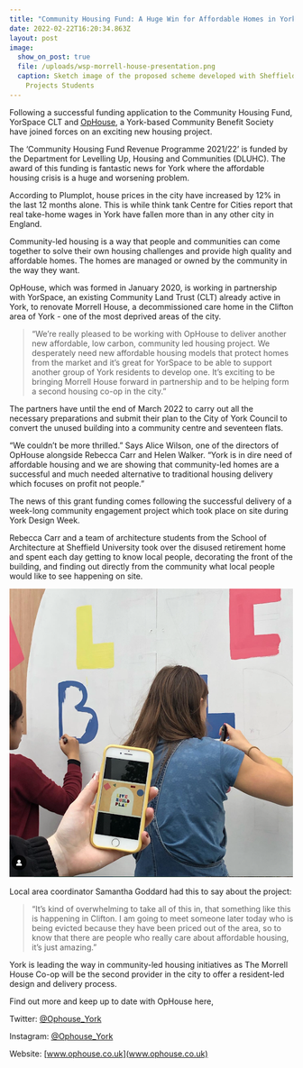 ```yaml
---
title: "Community Housing Fund: A Huge Win for Affordable Homes in York"
date: 2022-02-22T16:20:34.863Z
layout: post
image:
  show_on_post: true
  file: /uploads/wsp-morrell-house-presentation.png
  caption: Sketch image of the proposed scheme developed with Sheffield Live
    Projects Students
---
```

Following a successful funding application to the Community Housing Fund, YorSpace CLT and [OpHouse](www.ophouse.co.uk), a York-based Community Benefit Society have joined forces on an exciting new housing project. 

The ‘Community Housing Fund Revenue Programme 2021/22’ is funded by the Department for Levelling Up, Housing and Communities (DLUHC). The award of this funding is fantastic news for York where the affordable housing crisis is a huge and worsening problem. 

According to Plumplot, house prices in the city have increased by 12% in the last 12 months alone. This is while think tank Centre for Cities report that real take-home wages in York have fallen more than in any other city in England.

Community-led housing is a way that people and communities can come together to solve their own housing challenges and provide high quality and affordable homes. The homes are managed or owned by the community in the way they want.   

OpHouse, which was formed in January 2020, is working in partnership with YorSpace, an existing Community Land Trust (CLT) already active in York, to renovate Morrell House, a decommissioned care home in the Clifton area of York - one of the most deprived areas of the city. 

> “We’re really pleased to be working with OpHouse to deliver another new affordable, low carbon, community led housing project. We desperately need new affordable housing models that protect homes from the market and it’s great for YorSpace to be able to support another group of York residents to develop one. It’s exciting to be bringing Morrell House forward in partnership and to be helping form a second housing co-op in the city.”

The partners have until the end of March 2022 to carry out all the necessary preparations and submit their plan to the City of York Council to convert the unused building into a community centre and seventeen flats.

“We couldn’t be more thrilled.” Says Alice Wilson, one of the directors of OpHouse alongside Rebecca Carr and Helen Walker. “York is in dire need of affordable housing and we are showing that community-led homes are a successful and much needed alternative to traditional housing delivery which focuses on profit not people.”

The news of this grant funding comes following the successful delivery of a week-long community engagement project which took place on site during York Design Week. 

Rebecca Carr and a team of architecture students from the School of Architecture at Sheffield University took over the disused retirement home and spent each day getting to know local people, decorating the front of the building, and finding out directly from the community what local people would like to see happening on site.

![](/uploads/unnamed-1-.png)

Local area coordinator Samantha Goddard had this to say about the project:

> “It’s kind of overwhelming to take all of this in, that something like this is happening in Clifton. I am going to meet someone later today who is being evicted because they have been priced out of the area, so to know that there are people who really care about affordable housing, it’s just amazing.”

York is leading the way in community-led housing initiatives as The Morrell House Co-op will be the second provider in the city to offer a resident-led design and delivery process.

Find out more and keep up to date with OpHouse here,

Twitter: [@Ophouse_York](https://mobile.twitter.com/ophouse_york)

Instagram: [@Ophouse_York](https://www.instagram.com/ophouse_york/?hl=en)

Website: [www.ophouse.co.uk](www.ophouse.co.uk)